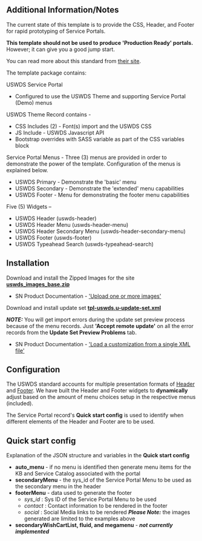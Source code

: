 ## Additional Information/Notes

The current state of this template is to provide the CSS, Header, and Footer for rapid prototyping of Service Portals.

**This template should not be used to produce 'Production Ready' portals.** However; it can give you a good jump start. 

You can read more about this standard from [their site](https://designsystem.digital.gov/).

The template package contains:

USWDS Service Portal
  * Configured to use the USWDS Theme and supporting Service Portal (Demo) menus
  
USWDS Theme Record contains -
  * CSS Includes (2) - Font(s) import and the USWDS CSS
  * JS Include - USWDS Javascript API
  * Bootstrap overrides with SASS variable as part of the CSS variables block

Service Portal Menus - Three (3) menus are provided in order to demonstrate the power of the template.  Configuration of the menus is explained below.
  * USWDS Primary - Demonstrate the 'basic' menu 
  * USWDS Secondary - Demonstrate the 'extended' menu capabilities
  * USWDS Footer - Menu for demonstrating the footer menu capabilities

Five (5) Widgets – 
  * USWDS Header (uswds-header)
  * USWDS Header Menu (uswds-header-menu)
  * USWDS Header Secondary Menu (uswds-header-secondary-menu)
  * USWDS Footer (uswds-footer)
  * USWDS Typeahead Search (uswds-typeahead-search)


## Installation

Download and install the Zipped Images for the site **[uswds_images_base.zip](https://raw.githubusercontent.com/platform-experience/portal-template-library/master/src/tpl-uswds/uswds_images_base.zip)**

* SN Product Documentation - ['Upload one or more images'](https://docs.servicenow.com/bundle/madrid-platform-user-interface/page/administer/navigation-and-ui/task/t_UploadingMultipleImages.html)

Download and install update set **[tpl-uswds.u-update-set.xml](https://raw.githubusercontent.com/platform-experience/portal-template-library/master/src/tpl-uswds/tpl-uswds.u-update-set.xml)**

_**NOTE:**_ You will get import errors during the update set preview process because of the menu records.  Just **'Accept remote update'** on all the error records from the **Update Set Preview Problems** tab.

* SN Product Documentation - ['Load a customization from a single XML file'](https://docs.servicenow.com/bundle/kingston-application-development/page/build/system-update-sets/task/t_SaveAnUpdateSetAsAnXMLFile.html)

## Configuration

The USWDS standard accounts for multiple presentation formats of [Header](https://designsystem.digital.gov/components/headers/) and [Footer](https://designsystem.digital.gov/components/footers/).  We have built the Header and Footer widgets to __dynamically__ adjust based on the amount of menu choices setup in the respective menus (included).

The Service Portal record's **Quick start config** is used to identify when different elements of the Header and Footer are to be used.



## Quick start config

Explanation of the JSON structure and variables in the **Quick start config**
 * **auto_menu** - if no menu is identified then generate menu items for the KB and Service Catalog associated with the portal
 * **secondaryMenu** - the sys_id of the Service Portal Menu to be used as the secondary menu in the header
 * **footerMenu** - data used to generate the footer
     * _sys_id_ : Sys ID of the Service Portal Menu to be used
     * _contact_ : Contact information to be rendered in the footer
     * _social_ : Social Media links to be rendered _**Please Note:**_ the images generated are limited to the examples above
 * **secondaryWishCartList, fluid, and megamenu** - _**not currently implemented**_
